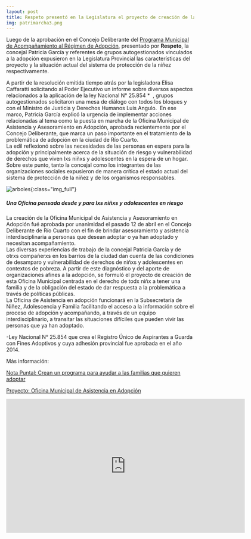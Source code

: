 ```yaml
---
layout: post
title: Respeto presentó en la Legislatura el proyecto de creación de la Oficina Municipal de Asistencia en adopción
img: patrimarcha3.png
---
```


Luego de la aprobación en el Concejo Deliberante del [Programa Municipal de Acompañamiento al Régimen de Adopción]({{site.baseurl}}/archivos/proyecto-programa-adopciones.pdf), presentado por __Respeto__, la concejal
Patricia García y referentes de grupos autogestionados vinculados a la adopción expusieron en la Legislatura Provincial las características del proyecto y la situación actual del sistema de protección de la niñez respectivamente.

A partir de la resolución emitida tiempo atrás por la legisladora Elisa Caffaratti solicitando al Poder Ejecutivo un informe sobre diversos aspectos relacionados a la aplicación de la ley Nacional N° 25.854​ * ​ , grupos autogestionados solicitaron una mesa de diálogo con todos los bloques y con el Ministro de Justicia y Derechos Humanos Luis Angulo. ​ En ese marco, Patricia García explicó la urgencia de implementar acciones relacionadas al tema como la puesta en marcha de la Oficina Municipal de Asistencia y Asesoramiento en Adopción, aprobada recientemente por el Concejo Deliberante, que marca un paso importante en el tratamiento de la problemática de adopción en la ciudad de Río Cuarto.  
La edil reflexionó sobre las necesidades de las personas en espera para la adopción y principalmente acerca de la situación de riesgo y vulnerabilidad de derechos que viven lxs niñxs y adolescentes en la espera de un hogar. Sobre este punto, tanto la concejal como los integrantes de las organizaciones sociales expusieron de manera crítica el estado actual del sistema de protección de la niñez y de los organismos responsables.

![arboles]({{site.baseurl}}/img/legislatura.jpeg){:class="img_full"}

##### Una Oficina pensada desde y para lxs niñxs y adolescentes en riesgo

La creación de la Oficina Municipal de Asistencia y Asesoramiento en Adopción fué aprobada por unanimidad el pasado 12 de abril en el Concejo Deliberante de Río Cuarto con el fin de brindar asesoramiento y asistencia interdisciplinaria a personas que desean adoptar o ya han adoptado y necesitan acompañamiento.  
Las diversas experiencias de trabajo de la concejal Patricia García y de otrxs compañerxs en los barrios de la ciudad dan cuenta de las condiciones de desamparo y vulnerabilidad de derechos de niñxs y adolescentes en contextos de pobreza. A partir de este diagnóstico y del aporte de organizaciones afines a la adopción, se formuló el proyecto de creación de esta Oficina Municipal centrada en el derecho de todx niñx a tener una familia y de la obligación del estado de dar respuesta a la problemática a través de políticas públicas.  
La Oficina de Asistencia en adopción funcionará en la Subsecretaría de Niñez, Adolescencia y Familia facilitando el acceso a la información sobre el proceso de adopción y acompañando, a través de un equipo interdisciplinario, a transitar las situaciones difíciles que pueden vivir las personas que ya han adoptado.

-Ley Nacional N° 25.854 que crea el Registro Único de Aspirantes a Guarda con Fines Adoptivos y cuya adhesión provincial fue aprobada en el año 2014.

Más información:

[Nota Puntal: Crean un programa para ayudar a las familias que quieren adoptar](http://www.puntal.com.ar/noticia/Crean-un-programa-para-ayudar-a-las-familias-que-quieren-adoptar-20180412-0129.html)  

[Proyecto: Oficina Municipal de Asistencia en Adopción](http://www.quatrotv.com/2018/04/proyecto-para-acompanar-a-familias-que-quieran-adoptar/)

<iframe width="640" height="360" src="https://www.youtube.com/embed/eBdh_9ET57Q" frameborder="0" allow="autoplay; encrypted-media" allowfullscreen></iframe>
